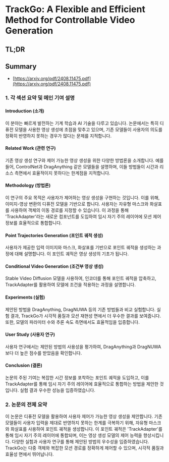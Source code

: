 # TrackGo: A Flexible and Efficient Method for Controllable Video Generation
## TL;DR
## Summary
- [https://arxiv.org/pdf/2408.11475.pdf](https://arxiv.org/pdf/2408.11475.pdf)

### 1. 각 섹션 요약 및 메인 기여 설명

#### Introduction (소개)
이 분야는 빠르게 발전하는 기계 학습과 AI 기술을 다루고 있습니다. 논문에서는 특히 디퓨전 모델을 사용한 영상 생성에 초점을 맞추고 있으며, 기존 모델들이 사용자의 의도를 정확히 반영하지 못하는 경우가 많다는 문제를 지적합니다.

#### Related Work (관련 연구)
기존 영상 생성 연구와 제어 가능한 영상 생성을 위한 다양한 방법론을 소개합니다. 예를 들어, ControlNet과 DragAnything 같은 모델들을 설명하며, 이들 방법들이 시간과 리소스 측면에서 효율적이지 못하다는 한계점을 지적합니다.

#### Methodology (방법론)
이 연구의 주요 목적은 사용자가 제어하는 영상 생성을 구현하는 것입니다. 이를 위해, 이미지-영상 변환의 디퓨전 모델을 기반으로 합니다. 사용자는 자유형 마스크와 화살표를 사용하여 객체의 이동 경로를 지정할 수 있습니다. 이 과정을 통해 'TrackAdapter'라는 새로운 컴포넌트를 도입하여 임시 자기 주의 레이어에 모션 제어 정보를 효율적으로 통합합니다.

#### Point Trajectories Generation (포인트 궤적 생성)
사용자가 제공한 입력 이미지와 마스크, 화살표를 기반으로 포인트 궤적을 생성하는 과정에 대해 설명합니다. 이 포인트 궤적은 영상 생성의 기초가 됩니다.

#### Conditional Video Generation (조건부 영상 생성)
Stable Video Diffusion 모델을 사용하여, 인코더를 통해 포인트 궤적을 압축하고, TrackAdapter를 활용하여 모델에 조건을 적용하는 과정을 설명합니다.

#### Experiments (실험)
제안된 방법을 DragAnything, DragNUWA 등의 기존 방법들과 비교 실험합니다. 실험 결과, TrackGo가 시각적 품질과 모션 재현성 면에서 더 우수한 결과를 보여줍니다. 또한, 모델의 파라미터 수와 추론 속도 측면에서도 효율적임을 입증합니다.

#### User Study (사용자 연구)
사용자 연구에서는 제안된 방법의 사용성을 평가하여, DragAnything과 DragNUWA보다 더 높은 점수를 받았음을 확인합니다.

#### Conclusion (결론)
논문의 주된 기여는 복잡한 시간 정보를 포착하는 포인트 궤적을 도입하고, 이를 TrackAdapter를 통해 임시 자기 주의 레이어에 효율적으로 통합하는 방법을 제안한 것입니다. 실험 결과 우수한 성능을 입증하였습니다.

### 2. 논문의 전체 요약
이 논문은 디퓨전 모델을 활용하여 사용자 제어가 가능한 영상 생성을 제안합니다. 기존 모델들이 사용자 입력을 제대로 반영하지 못하는 한계를 극복하기 위해, 자유형 마스크와 화살표를 사용하여 포인트 궤적을 생성합니다. 이 포인트 궤적은 'TrackAdapter'를 통해 임시 자기 주의 레이어에 통합되며, 이는 영상 생성 모델의 제어 능력을 향상시킵니다. 다양한 실험과 사용자 연구를 통해 제안된 방법의 우수성을 입증하였습니다. TrackGo는 다중 객체와 복잡한 모션 경로를 정확하게 제어할 수 있으며, 시각적 품질과 효율성 면에서 뛰어납니다.